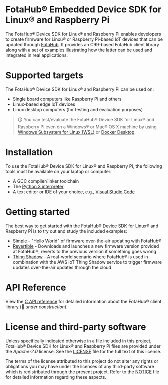 # FotaHub&reg; Embedded Device SDK for Linux&reg; and Raspberry Pi
The FotaHub&reg; Device SDK for Linux&reg; and Raspberry Pi enables developers to create firmware for Linxu&reg; or Raspberry Pi-based IoT devices that can be updated through [FotaHub](http://fotahub.com). It provides an C99-based FotaHub client library along with a set of examples illustrating how the latter can be used and integrated in real applications.

# Supported targets

The FotaHub® Device SDK for Linux® and Raspberry Pi can be used on:
* Single board computers like Raspberry Pi and others
* Linux-based edge IoT devices
* Linux desktop computers (for testing and evaluation purposes)

> &#x1F6C8; You can test/evaluate the FotaHub® Device SDK for Linux® and Raspberry Pi even on a Windows&reg; or Mac&reg; OS X machine by using [Windows Subsystem for Linux (WSL)](https://docs.microsoft.com/en-us/windows/wsl) or [Docker Desktop](https://www.docker.com/products/docker-desktop).

# Installation
To use the FotaHub&reg; Device SDK for Linux&reg; and Raspberry Pi, the following tools must be available on your laptop or computer:
* A GCC compiler/linker toolchain
* The [Python 3 interpreter](https://wiki.python.org/moin/BeginnersGuide/Download)
* A text editor or IDE of your choice, e.g., [Visual Studio Code](https://code.visualstudio.com)

# Getting started
The best way to get started with the FotaHub&reg; Device SDK for Linux&reg; and Raspberry Pi is to try out and study the included examples:
* [Simple](docs/getting-started/simple.md) - "Hello World" of firmware over-the-air updating with FotaHub&reg;
* [Revertible](docs/getting-started/revertible.md) - Downloads and launches a new firmware version provided at FotaHub&reg;, reverts to the previous version if something goes wrong
* [Thing Shadow](docs/getting-started/thingshadow.md) - A real-world scenario where FotaHub&reg; is used in combination with the AWS IoT Thing Shadow service to trigger firmware updates over-the-air updates through the cloud

# API Reference
View the [C API reference](include/FotaHub.h) for detailed information about the FotaHub&reg; client library (:construction: *under construction*).

# License and third-party software
Unless specifically indicated otherwise in a file included in this project, FotaHub&reg; Device SDK for Linux&reg; and Raspberry Pi files are provided under the *Apache-2.0* license. See the [LICENSE](LICENSE) file for the full text of this license.

The terms of the license attributed to this project do not alter any rights or obligations you may have under the licenses of any third-party software which is redistributed through the present project. Refer to the [NOTICE](NOTICE.md) file for detailed information regarding these aspects.
